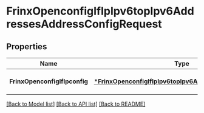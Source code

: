 # FrinxOpenconfigIfIpIpv6topIpv6AddressesAddressConfigRequest

## Properties
Name | Type | Description | Notes
------------ | ------------- | ------------- | -------------
**FrinxOpenconfigIfIpconfig** | [***FrinxOpenconfigIfIpIpv6topIpv6AddressesAddressConfig**](frinx.openconfig.if.ip.ipv6top.ipv6.addresses.address.Config.md) |  | [optional] [default to null]

[[Back to Model list]](../README.md#documentation-for-models) [[Back to API list]](../README.md#documentation-for-api-endpoints) [[Back to README]](../README.md)


